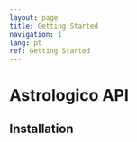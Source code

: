 ```yaml
---
layout: page
title: Getting Started
navigation: 1
lang: pt
ref: Getting Started
---
```



# Astrologico API



## Installation

